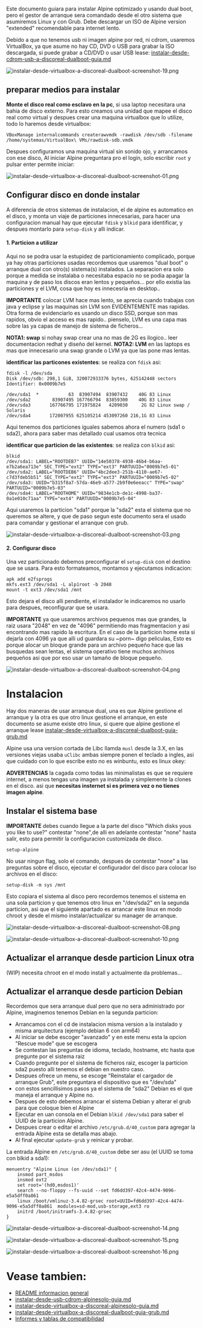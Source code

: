 
Este documento guiara para instalar Alpine optimizado y usando dual boot, pero 
el gestor de arranque sera comandado desde el otro sistema que asumiremos Linux y con Grub.
Debe descargar un ISO de Alpine version "extended" recomendable para internet lento.

Debido a que no tenemos usb ni imagen alpine por red, ni cdrom, usaremos VirtualBox, 
ya que asume no hay CD, DVD o USB para grabar la ISO descargada, si puede grabar a CD/DVD 
o usar USB lease: [instalar-desde-cdrom-usb-a-discoreal-dualboot-guia.md](instalar-desde-cdrom-usb-a-discoreal-dualboot-guia.md)

![instalar-desde-virtualbox-a-discoreal-dualboot-screenshot-19.png](instalar-desde-virtualbox-a-discoreal-dualboot-screenshot-19.png)

## preparar medios para instalar

**Monte el disco real como esclavo en la pc**, si usa laptop necesitara una bahia de disco externo.
Para esto creamos una unidad que mapee el disco real como virtual y despues crear 
una maquina virtualbox que lo utilize, todo lo haremos desde virtualbox:

```
VBoxManage internalcommands createrawvmdk -rawdisk /dev/sdb -filename /home/systemas/VirtualBox\ VMs/rawdisk-sdb.vmdk
```

Despues configuramos una maquina virtual sin sonido ojo, y arrancamos con ese disco, 
Al iniciar Alpine preguntara pro el login, solo escribir `root` y pulsar enter permite iniciar:

![instalar-desde-virtualbox-a-discoreal-dualboot-screenshot-01.png](instalar-desde-virtualbox-a-discoreal-dualboot-screenshot-01.png)


## Configurar disco en donde instalar

A diferencia de otros sistemas de instalacion, el de alpine es automatico en el disco, 
y monta un viaje de particiones innecesarias, para hacer una configuracion manual 
hay que ejecutar `fdisk` y `blkid` para identificar, y despues montarlo para `setup-disk` y alli indicar.

#### 1. Particion a utilizar

Aqui no se podra usar la estupidez de particionamiento complicado, porque ya hay otras particiones 
usadas recordemos que usaremos "dual boot" o arranque dual con otro(s) sistema(s) instalados.
La separacion era solo porque a medida se instalaba o necesitaba espacio no se 
podia apagar la maquina y de paso los discos eran lentos y pequeños... 
por ello existia las particiones y el LVM, cosa que hoy es innecesria en desktop..

**IMPORTANTE** colocar LVM hace mas lento, se aprecia cuando trabajas con java y eclipse 
y las maquinas sin LVM son EVIDENTEMENTE mas rapidas. Otra forma de evidenciarlo 
es usando un disco SSD, porque son mas rapidos, obvio el acceso es mas rapido.. 
pienselo, LVM es una capa mas sobre las ya capas de manejo de sistema de ficheros...

**NOTA1: swap** si nohay swap crear una no mas de 2G es ilogico.. leer documentacion redhat y diseño del kernel.
**NOTA2: LVM** en las laptops es mas que innecesario una swap grande o LVM ya que las pone mas lentas.

**identificar las particones existentes**: se realiza con `fdisk` asi:

```
fdisk -l /dev/sda
Disk /dev/sdb: 298,1 GiB, 320072933376 bytes, 625142448 sectors
Identifier: 0x0009b7e5

/dev/sda1  *           63  83907494  83907432    40G 83 Linux
/dev/sda2        83907495 167766794  83859300    40G 83 Linux
/dev/sda3       167766795 171975824   4209030     2G 82 Linux swap / Solaris
/dev/sda4       172007955 625105214 453097260 216,1G 83 Linux
```

Aqui tenemos dos particiones iguales sabemos ahora el numero (sda1 o sda2), 
ahora para saber mas detallado cual usamos otra tecnica

**identificar que particion de las existentes**: se realiza con `blkid` asi:

```
blkid
/dev/sda1: LABEL="ROOTDEB7" UUID="14e50378-4938-46b4-b6aa-e7b2a6ea713e" SEC_TYPE="ext2" TYPE="ext3" PARTUUID="0009b7e5-01"
/dev/sda2: LABEL="ROOTDEB6" UUID="4bc2dee3-251b-4110-ae67-c7d3fdeb5b51" SEC_TYPE="ext2" TYPE="ext3" PARTUUID="0009b7e5-02"
/dev/sda3: UUID="b315f8a7-57da-46e9-a577-2b9f0e6eeacc" TYPE="swap" PARTUUID="0009b7e5-03"
/dev/sda4: LABEL="ROOTHOME" UUID="9834e1cb-de1c-4998-ba37-0a1e010c71aa" TYPE="ext4" PARTUUID="0009b7e5-04"
```

Aqui usaremos la particion "sda1" porque la "sda2" esta el sistema que no queremos se altere, y 
que de paso segun este documento sera el usado para comandar y gestionar el arranque con grub.

![instalar-desde-virtualbox-a-discoreal-dualboot-screenshot-03.png](instalar-desde-virtualbox-a-discoreal-dualboot-screenshot-03.png)


#### 2. Configurar disco

Una vez particionado debemos preconfigurar el `setup-disk` con el 
destino que se usara. Para esto formateamos, montamos y ejecutamos indicacion:

```
apk add e2fsprogs
mkfs.ext3 /dev/sda1 -L alp1root -b 2048
mount -t ext3 /dev/sda1 /mnt
```

Esto dejara el disco alli pendiente, el instalador le indicaremos no usarlo para despues, reconfigurar que se usara.

**IMPORTANTE** ya que usaremos archivos pequenos mas que grandes, la raiz usara "2048" 
en vez de "4096" permitiendo mas fragmentacion y asi encontrando mas rapido la escritura. 
En el caso de la particion home esta si dejarla con 4096 ya que alli ud guardara su ~porn~ digo peliculas, 
Esto es porque alocar un bloque grande para un archivo pequeño hace que las busquedas sean lentas, 
el sistema operativo tiene muchos archivos pequeños asi que por eso usar un tamaño de bloque pequeño.

![instalar-desde-virtualbox-a-discoreal-dualboot-screenshot-04.png](instalar-desde-virtualbox-a-discoreal-dualboot-screenshot-04.png)

# Instalacion

Hay dos maneras de usar arranque dual, una es que Alpine gestione el arranque y la otra es 
que otro linux gestione el arranque, en este documento se asume existe otro linux, 
si quere que alpine gestione el arranque lease [instalar-desde-virtualbox-a-discoreal-dualboot-guia-grub.md](instalar-desde-virtualbox-a-discoreal-dualboot-guia-grub.md)

Alpine usa una version cortada de Libc llamda `musl` desde la 3.X, en 
las versiones viejas usaba `uClibc` ambas siempre ponen el teclado a ingles, 
asi que cuidado con lo que escribe esto no es winbuntu, esto es linux okey:

**ADVERTENCIAS** la cagada como todas las minimalistas es que se requiere internet, 
a menos tengas una imagen ya instalada y simplemente la clones en el disco. 
asi que **necesitas insternet si es primera vez o no tienes imagen alpine**.

## Instalar el sistema base

**IMPORTANTE** debes cuando llegue a la parte del disco "Which disks yous you like to use?" 
contestar "none",de alli en adelante contestar "none" hasta salir, esto para permitir 
la configuracion customizada de disco.


```
setup-alpine
```

No usar ningun flag, solo el comando, despues de contestar "none" a las preguntas sobre el 
disco, ejecutar el configurador del disco para colocar lso archivos en el disco:

```
setup-disk -m sys /mnt
```

Esto copiara el sistema al disco pero recordemos tenemos el sistema en una sola particion 
y que tenemos otro linux en "/dev/sda2" en la segunda particion, asi que el siguiente apartado 
es arrancar este linux en modo chroot y desde el mismo instalar/actualizar su manager de arranque.

![instalar-desde-virtualbox-a-discoreal-dualboot-screenshot-08.png](instalar-desde-virtualbox-a-discoreal-dualboot-screenshot-08.png)

![instalar-desde-virtualbox-a-discoreal-dualboot-screenshot-10.png](instalar-desde-virtualbox-a-discoreal-dualboot-screenshot-10.png)

## Actualizar el arranque desde particion Linux otra

(WIP) necesita chroot en el modo install y actualmente da problemas...

## Actualizar el arranque desde particion Debian

Recordemos que sera arranque dual pero que no sera administrado por Alpine, imaginemos tenemos Debian en la segunda particion:

* Arrancamos con el cd de instalacion misma version a la instalado y misma arquitectura (ejemplo debian 6 con arm64)
* Al iniciar se debe escoger "avanzado" y en este menu esta la opcion "Rescue mode" que se escogera
* Se contestan las preguntas de idioma, teclado, hostname, etc hasta que pregunte por el sistema raiz
* Cuando pregunte por el sistema de ficheros raiz, escoger la particion sda2 puesto alli tenemos el debian en nuestro caso.
* Despues ofrece un menu, se escoge "Reinstalar el cargador de arranque Grub", este preguntara el dispositivo que es "/dev/sda"
* con estos sencillisimos pasos ya el sistema de "sda2" Debian es el que maneja el arranque y Alpine no.
* Despues de esto debemos arrancar el sistema Debian y alterar el grub para que coloque bien el Alpine
* Ejecutar en uan consola en el Debian `blkid /dev/sda1` para saber el UUID de la particion Alpine.
* Despues crear o editar el archivo `/etc/grub.d/40_custom` para agregar la entrada Alpine esta se detalla mas abajo.
* Al final ejecutar `update-grub` y reinicar y probar.

La entrada Alpine en `/etc/grub.d/40_custom` debe ser asu (el UUID se toma con blkid a sda1):

```
menuentry "Alpine Linux (on /dev/sda1)" {
    insmod part_msdos
    insmod ext2
    set root='(hd0,msdos1)'
    search --no-floppy --fs-uuid --set fd6dd397-42c4-4474-9096-e5a5dff0a861
    linux /boot/vmlinuz-3.4.82-grsec root=UUID=fd6dd397-42c4-4474-9096-e5a5dff0a861  modules=sd-mod,usb-storage,ext3 ro
    initrd /boot/initramfs-3.4.82-grsec
}
```

![instalar-desde-virtualbox-a-discoreal-dualboot-screenshot-14.png](instalar-desde-virtualbox-a-discoreal-dualboot-screenshot-14.png)

![instalar-desde-virtualbox-a-discoreal-dualboot-screenshot-15.png](instalar-desde-virtualbox-a-discoreal-dualboot-screenshot-15.png)

![instalar-desde-virtualbox-a-discoreal-dualboot-screenshot-16.png](instalar-desde-virtualbox-a-discoreal-dualboot-screenshot-16.png)


# Vease tambien:

* [README informacion general](../README.md)
* [instalar-desde-usb-cdrom-alpinesolo-guia.md](instalar-desde-usb-cdrom-a-discoreal-alpinesolo-guia.md)
* [instalar-desde-virtualbox-a-discoreal-alpinesolo-guia.md](instalar-desde-virtualbox-a-discoreal-alpinesolo-guia.md)
* [instalar-desde-virtualbox-a-discoreal-dualboot-guia-grub.md](instalar-desde-virtualbox-a-discoreal-dualboot-guia-grub.md)
* [Informes y tablas de compatibilidad](../informes/hardware-y-versiones-alpine-recomendados.md)
